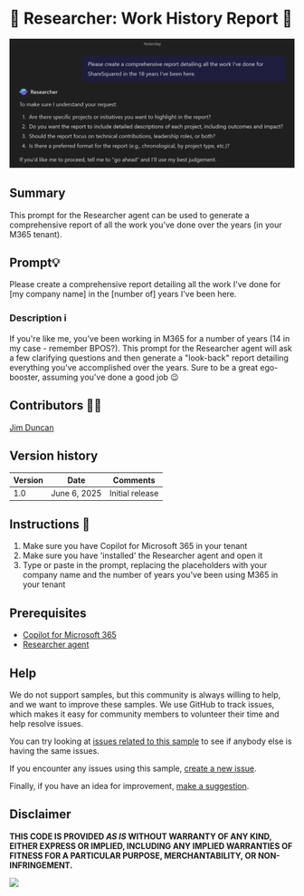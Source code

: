 # 🤖 Researcher: Work History Report 📃

![Researcher - Work History Report](./assets/m365-researcher-ego-booster.png)

## Summary
This prompt for the Researcher agent can be used to generate a comprehensive report of all the work you've done over the years (in your M365 tenant).

## Prompt💡

Please create a comprehensive report detailing all the work I've done for [my company name] in the [number of] years I've been here.

### Description ℹ️
If you're like me, you've been working in M365 for a number of years (14 in my case - remember BPOS?). This prompt for the Researcher agent will ask a few clarifying questions and then generate a "look-back" report detailing everything you've accomplished over the years. Sure to be a great ego-booster, assuming you've done a good job 😉

## Contributors 👨‍💻

[Jim Duncan](https://github.com/sparkitect)

## Version history

Version|Date|Comments
-------|----|--------
1.0|June 6, 2025|Initial release

## Instructions 📝

1. Make sure you have Copilot for Microsoft 365 in your tenant
2. Make sure you have 'installed' the Researcher agent and open it
3. Type or paste in the prompt, replacing the placeholders with your company name and the number of years you've been using M365 in your tenant

## Prerequisites

* [Copilot for Microsoft 365](https://support.microsoft.com/en-us/topic/welcome-to-the-microsoft-365-copilot-app-092599f1-5917-4bd6-bd59-58af628bbc39)
* [Researcher agent](https://techcommunity.microsoft.com/blog/microsoft365copilotblog/researcher-agent-in-microsoft-365-copilot/4397186)

## Help

We do not support samples, but this community is always willing to help, and we want to improve these samples. We use GitHub to track issues, which makes it easy for  community members to volunteer their time and help resolve issues.

You can try looking at [issues related to this sample](https://github.com/pnp/copilot-prompts/issues?q=is%3Aissue%20m365-researcher-ego-booster) to see if anybody else is having the same issues.

If you encounter any issues using this sample, [create a new issue](https://github.com/pnp/copilot-prompts/issues/new).

Finally, if you have an idea for improvement, [make a suggestion](https://github.com/pnp/copilot-prompts/issues/new).

## Disclaimer

**THIS CODE IS PROVIDED *AS IS* WITHOUT WARRANTY OF ANY KIND, EITHER EXPRESS OR IMPLIED, INCLUDING ANY IMPLIED WARRANTIES OF FITNESS FOR A PARTICULAR PURPOSE, MERCHANTABILITY, OR NON-INFRINGEMENT.**

![](https://m365-visitor-stats.azurewebsites.net/SamplesGallery/copilotprompts-m365-researcher-ego-booster)
